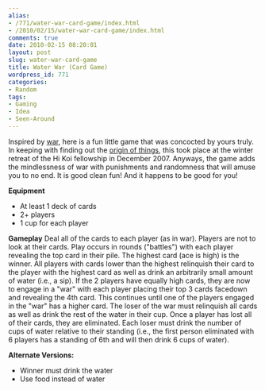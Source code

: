 ```yaml
---
alias:
- /771/water-war-card-game/index.html
- /2010/02/15/water-war-card-game/index.html
comments: true
date: 2010-02-15 08:20:01
layout: post
slug: water-war-card-game
title: Water War (Card Game)
wordpress_id: 771
categories:
- Random
tags:
- Gaming
- Idea
- Seen-Around
---
```


Inspired by [war](http://en.wikipedia.org/wiki/War_%28card_game%29), here is a fun little game that was concocted by yours truly.  In keeping with finding out the [origin of things](http://www.goingthewongway.com/773/the-origin-of-things/), this took place at the winter retreat of the Hi Koi fellowship in December 2007.  Anyways, the game adds the mindlessness of war with punishments and randomness that will amuse you to no end.  It is good clean fun!  And it happens to be good for you!

**Equipment**

  * At least 1 deck of cards
  * 2+ players
  * 1 cup for each player

**Gameplay**
Deal all of the cards to each player (as in war).  Players are not to look at their cards.  Play occurs in rounds ("battles") with each player revealing the top card in their pile.  The highest card (ace is high) is the winner.  All players with cards lower than the highest relinquish their card to the player with the highest card as well as drink an arbitrarily small amount of water (i.e., a sip).  If the 2 players have equally high cards, they are now to engage in a "war" with each player placing their top 3 cards facedown and revealing the 4th card.  This continues until one of the players engaged in the "war" has a higher card.  The loser of the war must relinquish all cards as well as drink the rest of the water in their cup.  Once a player has lost all of their cards, they are eliminated.  Each loser must drink the number of cups of water relative to their standing (i.e., the first person eliminated with 6 players has a standing of 6th and will then drink 6 cups of water).

**Alternate Versions:**

  * Winner must drink the water
  * Use food instead of water